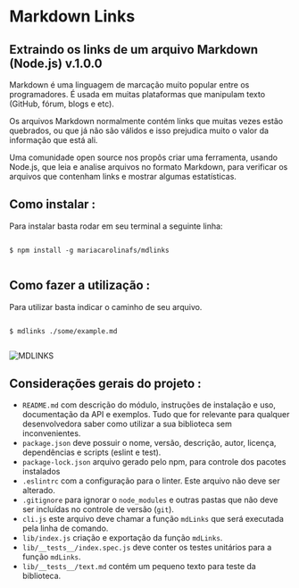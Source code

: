 # Markdown Links

## Extraindo os links de um arquivo Markdown (Node.js) v.1.0.0

Markdown é uma linguagem de marcação muito popular entre os programadores. É usada em muitas plataformas que manipulam texto (GitHub, fórum, blogs e etc).

Os arquivos Markdown normalmente contém links que muitas vezes estão quebrados, ou que já não são válidos e isso prejudica muito o valor da informação que está ali.

Uma comunidade open source nos propôs criar uma ferramenta, usando Node.js, que leia e analise arquivos no formato Markdown, para verificar os arquivos que contenham links e mostrar algumas estatísticas.

## Como instalar :
Para instalar basta rodar em seu terminal a seguinte linha:

```shell
​
$ npm install -g mariacarolinafs/mdlinks
​
```

## Como fazer a utilização :
Para utilizar basta indicar o caminho de seu arquivo.


```shell
​
$ mdlinks ./some/example.md
​
```

![MDLINKS](https://user-images.githubusercontent.com/52434837/72752610-6a744680-3ba1-11ea-97c1-4c2c3d785a13.png)


 ## Considerações gerais do projeto :

* `README.md` com descrição do módulo, instruções de instalação e uso,
  documentação da API e exemplos. Tudo que for relevante para qualquer
  desenvolvedora saber como utilizar a sua biblioteca sem inconvenientes.
* `package.json` deve possuir o nome, versão, descrição, autor, licença,
  dependências e scripts (eslint e test).
* `package-lock.json` arquivo gerado pelo npm, para controle dos pacotes
  instalados
* `.eslintrc` com a configuração para o linter. Este arquivo não deve ser
  alterado.
* `.gitignore` para ignorar o `node_modules` e outras pastas que não deve ser
  incluídas no controle de versão (`git`).
* `cli.js` este arquivo deve chamar a função `mdLinks` que será executada pela
  linha de comando.
* `lib/index.js` criação e exportação da função `mdLinks`.
* `lib/__tests__/index.spec.js` deve conter os testes unitários para a função
  `mdLinks`.
* `lib/__tests__/text.md` contém um pequeno texto para teste da biblioteca.







